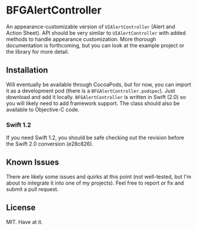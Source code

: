 # BFGAlertController

An appearance-customizable version of `UIAlertController` (Alert and Action Sheet). API should be very similar to `UIAlertController` with added methods to handle appearance customization. More thorough documentation is forthcoming, but you can look at the example project or the library for more detail.

## Installation

Will eventually be available through CocoaPods, but for now, you can import it as a development pod (there is a `BFGAlertController.podspec`). Just download and add it locally. `BFGAlertController` is written in Swift (2.0) so you will likely need to add framework support. The class should also be available to Objective-C code.

### Swift 1.2

If you need Swift 1.2, you should be safe checking out the revision before the Swift 2.0 conversion (e28c826).

## Known Issues

There are likely some issues and quirks at this point (not well-tested, but I'm about to integrate it into one of my projects). Feel free to report or fix and submit a pull request.

## License

MIT. Have at it.
